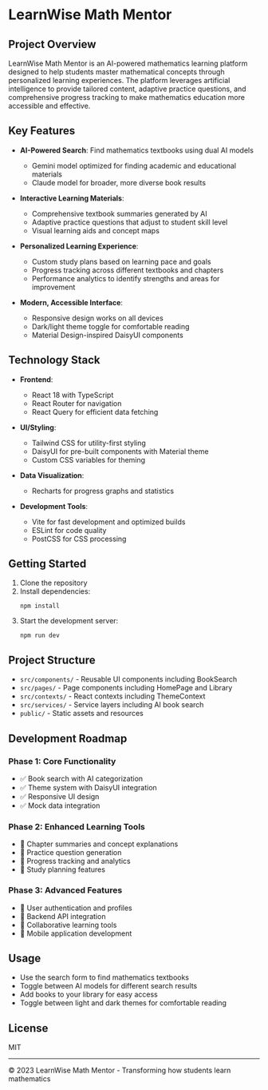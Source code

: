 # LearnWise Math Mentor

## Project Overview

LearnWise Math Mentor is an AI-powered mathematics learning platform designed to help students master mathematical concepts through personalized learning experiences. The platform leverages artificial intelligence to provide tailored content, adaptive practice questions, and comprehensive progress tracking to make mathematics education more accessible and effective.

## Key Features

- **AI-Powered Search**: Find mathematics textbooks using dual AI models
  - Gemini model optimized for finding academic and educational materials
  - Claude model for broader, more diverse book results
  
- **Interactive Learning Materials**:
  - Comprehensive textbook summaries generated by AI
  - Adaptive practice questions that adjust to student skill level
  - Visual learning aids and concept maps
  
- **Personalized Learning Experience**:
  - Custom study plans based on learning pace and goals
  - Progress tracking across different textbooks and chapters
  - Performance analytics to identify strengths and areas for improvement
  
- **Modern, Accessible Interface**:
  - Responsive design works on all devices
  - Dark/light theme toggle for comfortable reading
  - Material Design-inspired DaisyUI components

## Technology Stack

- **Frontend**: 
  - React 18 with TypeScript
  - React Router for navigation
  - React Query for efficient data fetching

- **UI/Styling**: 
  - Tailwind CSS for utility-first styling
  - DaisyUI for pre-built components with Material theme
  - Custom CSS variables for theming

- **Data Visualization**:
  - Recharts for progress graphs and statistics
  
- **Development Tools**:
  - Vite for fast development and optimized builds
  - ESLint for code quality
  - PostCSS for CSS processing

## Getting Started

1. Clone the repository
2. Install dependencies:
   ```
   npm install
   ```
3. Start the development server:
   ```
   npm run dev
   ```

## Project Structure

- `src/components/` - Reusable UI components including BookSearch
- `src/pages/` - Page components including HomePage and Library
- `src/contexts/` - React contexts including ThemeContext
- `src/services/` - Service layers including AI book search
- `public/` - Static assets and resources

## Development Roadmap

### Phase 1: Core Functionality
- ✅ Book search with AI categorization
- ✅ Theme system with DaisyUI integration
- ✅ Responsive UI design
- ✅ Mock data integration

### Phase 2: Enhanced Learning Tools
- 🔄 Chapter summaries and concept explanations
- 🔄 Practice question generation
- 🔄 Progress tracking and analytics
- 🔄 Study planning features

### Phase 3: Advanced Features
- 📅 User authentication and profiles
- 📅 Backend API integration
- 📅 Collaborative learning tools
- 📅 Mobile application development

## Usage

- Use the search form to find mathematics textbooks
- Toggle between AI models for different search results
- Add books to your library for easy access
- Toggle between light and dark themes for comfortable reading

## License

MIT

---

© 2023 LearnWise Math Mentor - Transforming how students learn mathematics
